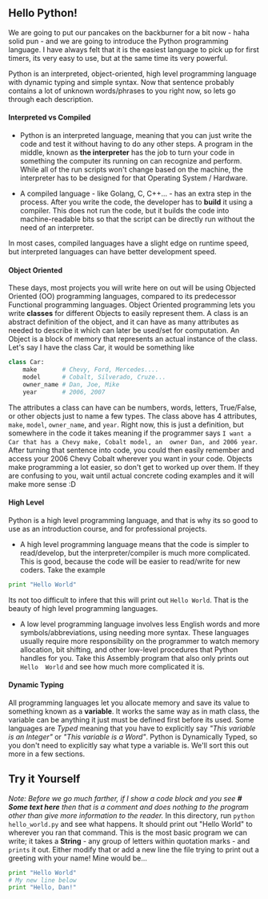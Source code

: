 ## Hello Python!

We are going to put our pancakes on the backburner for a bit now - haha solid pun - and we are going to introduce 
the Python programming language. I have always felt that it is the easiest language to pick up for first timers, 
its very easy to use, but at the same time its very powerful. 

Python is an interpreted, object-oriented, high level programming language with dynamic typing and simple syntax. Now 
that sentence probably contains a lot of unknown words/phrases to you right now, so lets go through each description.


#### Interpreted vs Compiled
* Python is an interpreted language, meaning that you can just write the code and test it without having to do any other 
steps. A program in the middle, known as **the interpreter** has the job to turn your code in something the computer 
its running on can recognize and perform. While all of the run scripts won't change based on the machine, the 
interpreter has to be designed for that Operating System / Hardware.

* A compiled language - like Golang, C, C++... - has an extra step in the process. After you write the code, the 
developer has to **build** it using a compiler. This does not run the code, but it builds the code into machine-readable
 bits so that the script can be directly run without the need of an interpreter.
 
In most cases, compiled languages have a slight edge on runtime speed, but interpreted languages can have better 
development speed.


#### Object Oriented
These days, most projects you will write here on out will be using Objected Oriented (OO) programming languages, 
compared to its predecessor Functional programming languages. Object Oriented programming lets you write **classes** 
for different Objects to easily represent them. A class is an abstract definition of the object, and it can have as 
many attributes as needed to describe it which can later be used/set for computation. An Object is a block of memory 
that represents an actual instance of the class. Let's say I have the class Car, it would be something like

```python
class Car:
    make       # Chevy, Ford, Mercedes....
    model      # Cobalt, Silverado, Cruze...
    owner_name # Dan, Joe, Mike
    year       # 2006, 2007
```

The attributes a class can have can be numbers, words, letters, True/False, or other objects just to name a few types. 
The class above has 4 attributes, `make`, `model`, `owner_name`, and `year`. Right now, this is just a definition, but 
somewhere in the code it takes meaning if the programmer says `I want a Car that has a Chevy make, Cobalt model, an 
owner Dan, and 2006 year`. After turning that sentence into code, you could then easily remember and access your 2006 
Chevy Cobalt wherever you want in your code. Objects make programming a lot easier, so don't get to worked up over them. 
If they are confusing to you, wait until actual concrete coding examples and it will make more sense :D


#### High Level
Python is a high level programming language, and that is why its so good to use as an introduction course, and for 
professional projects. 

* A high level programming language means that the code is simpler to read/develop, but the interpreter/compiler is 
much more complicated. This is good, because the code will be easier to read/write for new coders. Take the example
```python
print "Hello World"
```
Its not too difficult to infere that this will print out `Hello World`. That is the beauty of high level programming 
languages.
* A low level programming language involves less English words and more symbols/abbreviations, using needing more 
syntax. These languages usually require more responsibility on the programmer to watch memory allocation, bit shifting, 
and other low-level procedures that Python handles for you. Take this Assembly program that also only prints out `Hello 
World` and see how much more complicated it is.


#### Dynamic Typing
All programming languages let you allocate memory and save its value to something known as a **variable**. It works the 
same way as in math class, the variable can be anything it just must be defined first before its used. Some languages 
are *Typed* meaning that you have to explicitly say *"This variable is an Integer"* or *"This variable is a Word"*. 
Python is Dynamically Typed, so you don't need to explicitly say what type a variable is. We'll sort this out more in a 
few sections.


## Try it Yourself
*Note: Before we go much farther, if I show a code block and you see **# Some text here** then that is a comment and 
does nothing to the program other than give more information to the reader.*
In this directory, run `python hello_world.py` and see what happens. It should print out "Hello World" to wherever 
you ran that command. This is the most basic program we can write; it takes a **String** - any group of letters within 
quotation marks - and `prints` it out. Either modify that or add a new line the file trying to print out a 
greeting with your name! Mine would be...

```python
print "Hello World"
# My new line below
print "Hello, Dan!"
```